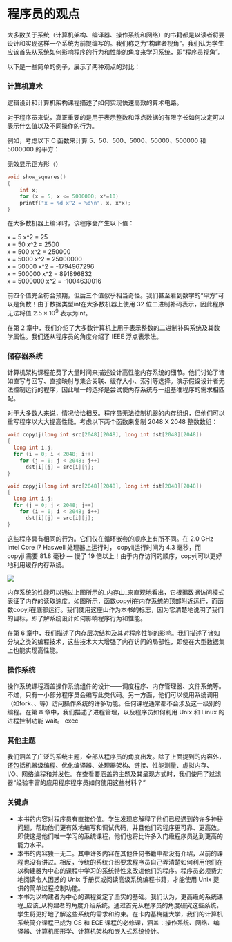 # 程序员的观点

大多数关于系统（计算机架构、编译器、操作系统和网络）的书籍都是以读者将要设计和实现这样一个系统为前提编写的。我们称之为“构建者视角”。我们认为学生应该首先从系统如何影响程序的行为和性能的角度来学习系统，即“程序员视角”。

以下是一些简单的例子，展示了两种观点的对比：

### 计算机算术

逻辑设计和计算机架构课程描述了如何实现快速高效的算术电路。

对于程序员来说，真正重要的是用于表示整数和浮点数据的有限字长如何决定可以表示什么值以及不同操作的行为。

例如，考虑以下 C 函数来计算 5、50、500、5000、50000、500000 和 5000000 的平方：

无效显示正方形（）  

```c
void show_squares()
{
    int x;
    for (x = 5; x <= 5000000; x*=10)
	printf("x = %d x^2 = %d\n", x, x*x);
}
```

在大多数机器上编译时，该程序会产生以下值：

x = 5 x^2 = 25  
x = 50 x^2 = 2500  
x = 500 x^2 = 250000  
x = 5000 x^2 = 25000000  
x = 50000 x^2 = -1794967296  
x = 500000 x^2 = 891896832  
x = 5000000 x^2 = -1004630016

前四个值完全符合预期，但后三个值似乎相当奇怪。我们甚至看到数字的“平方”可以是负数！由于数据类型int在大多数机器上使用 32 位二进制补码表示，因此程序无法将值 $2.5 \times 10^9$ 表示为int。

在第 2 章中，我们介绍了大多数计算机上用于表示整数的二进制补码系统及其数学属性。我们还从程序员的角度介绍了 IEEE 浮点表示法。

### 储存器系统

计算机架构课程花费了大量时间来描述设计高性能内存系统的细节。他们讨论了诸如直写与回写、直接映射与集合关联、缓存大小、索引等选择。演示假设设计者无法控制运行的程序，因此唯一的选择是尝试使内存系统与一组基准程序的需求相匹配。

对于大多数人来说，情况恰恰相反。程序员无法控制机器的内存组织，但他们可以重写程序以大大提高性能。考虑以下两个函数来复制 2048 X 2048 整数数组：

```c
void copyij(long int src[2048][2048], long int dst[2048][2048])
{
  long int i,j;
  for (i = 0; i < 2048; i++)
    for (j = 0; j < 2048; j++)
      dst[i][j] = src[i][j];
}

void copyji(long int src[2048][2048], long int dst[2048][2048])
{
  long int i,j;
  for (j = 0; j < 2048; j++)
    for (i = 0; i < 2048; i++)
      dst[i][j] = src[i][j];
}
```

这些程序具有相同的行为。它们仅在循环嵌套的顺序上有所不同。在 2.0 GHz Intel Core i7 Haswell 处理器上运行时， copyij运行时间为 4.3 毫秒，而copyji 需要 81.8 毫秒 — 慢了 19 倍以上！由于内存访问的顺序，copyij可以更好地利用缓存内存系统。

![](https://csapp.cs.cmu.edu/3e/images/mountain3e-labeled.gif)

内存系统的性能可以通过上图所示的_内存山_来直观地看出，它根据数据访问模式表征了内存的读取速度。如图所示，函数copyij在内存系统的顶部附近运行，而函数copyji在底部运行。我们使用这座山作为本书的标志，因为它清楚地说明了我们的目标，即了解系统设计如何影响程序行为和性能。

在第 6 章中，我们描述了内存层次结构及其对程序性能的影响。我们描述了诸如分块之类的编程技术，这些技术大大增强了内存访问的局部性，即使在大型数据集上也能实现高性能。

### 操作系统

操作系统课程涵盖操作系统组件的设计——调度程序、内存管理器、文件系统等。不过，只有一小部分程序员会编写此类代码。另一方面，他们可以使用系统调用（如fork、、等）访问操作系统的许多功能。任何课程通常都不会涉及这一级别的编程。在第 8 章中，我们描述了进程管理，以及程序员如何利用 Unix 和 Linux 的进程控制功能 wait。 exec

### 其他主题

我们涵盖了广泛的系统主题，全部从程序员的角度出发。除了上面提到的内容外，还包括机器级编程、优化编译器、处理器架构、链接、性能测量、虚拟内存、I/O、网络编程和并发性。在查看要涵盖的主题及其呈现方式时，我们使用了过滤器“经验丰富的应用程序程序员如何使用这些材料？”

### 关键点

- 本书的内容对程序员有直接价值。学生发现它解释了他们已经遇到的许多神秘问题，帮助他们更有效地编写和调试代码，并且他们的程序更可靠、更高效。即使这是他们唯一学习的系统课程，他们也将比许多入门级程序员达到更高的能力水平。
- 本书的内容独一无二。其中许多内容在其他任何书籍中都没有介绍，以前的课程也没有讲过。相反，传统的系统介绍要求程序员自己弄清楚如何利用他们在以构建器为中心的课程中学习的系统特性来改进他们的程序。程序员必须费力地阅读令人困惑的 Unix 手册页或阅读高级系统编程书籍，才能使用 Unix 提供的简单过程控制功能。
- 本书为以构建者为中心的课程奠定了坚实的基础。我们认为，更高级的系统课程_应该_从构建者的角度介绍系统。通过首先从程序员的角度研究这些系统，学生将更好地了解这些系统的需求和约束。在卡内基梅隆大学，我们的计算机系统简介课程已成为 CS 和 ECE 课程的必修课，涵盖：操作系统、网络、编译器、计算机图形学、计算机架构和嵌入式系统设计。
